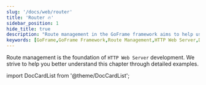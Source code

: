 ```yaml
---
slug: '/docs/web/router'
title: 'Router 🔥'
sidebar_position: 1
hide_title: true
description: "Route management in the GoFrame framework aims to help users gain a deeper understanding of the core concepts and application examples of route management, thereby enhancing efficiency and the quality standard of projects in Web Server development."
keywords: [GoFrame,GoFrame Framework,Route Management,HTTP Web Server,Development Efficiency,Project Quality,Example Explanation,Concept Application,Web Development,Fundamental Status]
---
```


Route management is the foundation of `HTTP Web Server` development. We strive to help you better understand this chapter through detailed examples.

import DocCardList from '@theme/DocCardList';

<DocCardList />